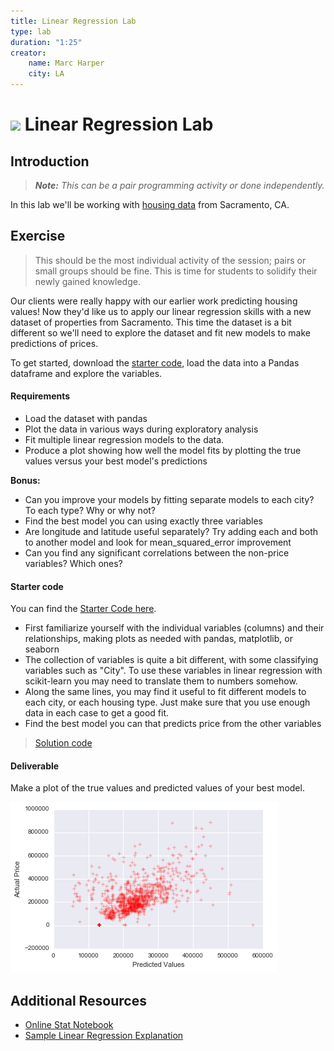 ```yaml
---
title: Linear Regression Lab
type: lab
duration: "1:25"
creator:
    name: Marc Harper
    city: LA
---
```


# ![](https://ga-dash.s3.amazonaws.com/production/assets/logo-9f88ae6c9c3871690e33280fcf557f33.png) Linear Regression Lab

## Introduction

> ***Note:*** _This can be a pair programming activity or done independently._

In this lab we'll be working with [housing data](https://trello-attachments.s3.amazonaws.com/5679b2e91535c674fadb2efe/56b39dbfc8bbe91b11d49e9f/bb26a8e51e1bb392f94c7d7f045b875c/Sacramentorealestatetransactions.csv) from
Sacramento, CA.

## Exercise

> This should be the most individual activity of the session; pairs or small groups
should be fine. This is time for students to solidify their newly gained knowledge.

Our clients were really happy with our earlier work predicting housing values! Now
they'd like us to apply our linear regression skills with a new dataset of
properties from Sacramento. This time the dataset is a bit different so we'll
need to explore the dataset and fit new models to make predictions of prices.

To get started, download the [starter code](./code/starter-code/w3-1.4-starter.ipynb),
load the data into a Pandas dataframe and explore the variables.

#### Requirements

- Load the dataset with pandas
- Plot the data in various ways during exploratory analysis
- Fit multiple linear regression models to the data.
- Produce a plot showing how well the model fits by plotting the true values
versus your best model's predictions

**Bonus:**
- Can you improve your models by fitting separate models to each city? To each
type? Why or why not?
- Find the best model you can using exactly three variables
- Are longitude and latitude useful separately? Try adding each and both to another model and look for mean_squared_error improvement
- Can you find any significant correlations between the non-price variables?
Which ones?

#### Starter code

You can find the [Starter Code here](./code/starter-code/w3-1.4-starter.ipynb).

* First familiarize yourself with the individual variables (columns) and their
relationships, making plots as needed with pandas, matplotlib, or seaborn
* The collection of variables is quite a bit different, with some classifying
variables such as "City". To use these variables in linear regression
with scikit-learn you may need to translate them to numbers somehow.
* Along the same lines, you may find it useful to fit different models
to each city, or each housing type. Just make sure that you use enough data
in each case to get a good fit.
* Find the best model you can that predicts price from the other variables

> [Solution code](./code/solution-code/w3-1.4-solutions.ipynb)

#### Deliverable

Make a plot of the true values and predicted values of your best model.

![Example Image](assets/images/deliverables.png)

## Additional Resources

- [Online Stat Notebook](http://onlinestatbook.com/2/regression/intro.html)
- [Sample Linear Regression Explanation](http://stattrek.com/regression/regression-example.aspx?Tutorial=AP)
